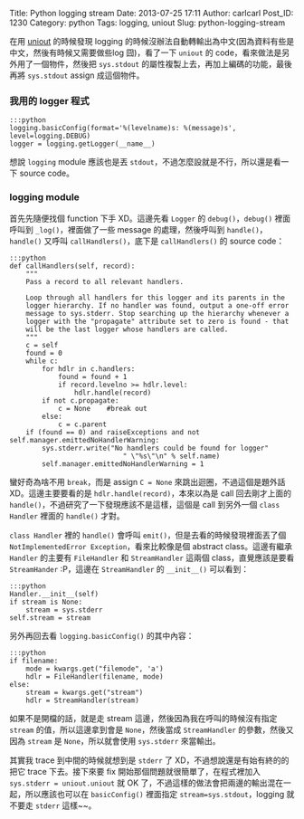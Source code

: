 Title: Python logging stream
Date: 2013-07-25 17:11
Author: carlcarl
Post_ID: 1230
Category: python
Tags: logging, uniout
Slug: python-logging-stream

在用 [uniout][] 的時候發現 logging
的時候沒辦法自動轉輸出為中文(因為資料有些是中文，然後有時候又需要做些log
囧)，看了一下 `uniout` 的 code，看來做法是另外用了一個物件，然後把
`sys.stdout` 的屬性複製上去，再加上編碼的功能，最後再將 `sys.stdout`
assign 成這個物件。


### 我用的 logger 程式

	:::python
    logging.basicConfig(format='%(levelname)s: %(message)s', level=logging.DEBUG)
    logger = logging.getLogger(__name__)

想說 `logging` module 應該也是丟
`stdout`，不過怎麼設就是不行，所以還是看一下 source code。

### logging module

首先先隨便找個 function 下手 XD。這邊先看 `Logger` 的
`debug()`，`debug()` 裡面呼叫到 `_log()`，裡面做了一些 message
的處理，然後呼叫到 `handle()`，`handle()` 又呼叫
`callHandlers()`，底下是 `callHandlers()` 的 source code：

	:::python
    def callHandlers(self, record):
        """
        Pass a record to all relevant handlers.

        Loop through all handlers for this logger and its parents in the
        logger hierarchy. If no handler was found, output a one-off error
        message to sys.stderr. Stop searching up the hierarchy whenever a
        logger with the "propagate" attribute set to zero is found - that
        will be the last logger whose handlers are called.
        """
        c = self
        found = 0
        while c:
            for hdlr in c.handlers:
                found = found + 1
                if record.levelno >= hdlr.level:
                    hdlr.handle(record)
            if not c.propagate:
                c = None    #break out
            else:
                c = c.parent
        if (found == 0) and raiseExceptions and not self.manager.emittedNoHandlerWarning:
            sys.stderr.write("No handlers could be found for logger"
                                " \"%s\"\n" % self.name)
            self.manager.emittedNoHandlerWarning = 1

蠻好奇為啥不用 `break`，而是 assign `C = None`
來跳出迴圈，不過這個是題外話 XD。這邊主要要看的是
`hdlr.handle(record)`，本來以為是 call 回去剛才上面的
`handle()`，不過研究了一下發現應該不是這樣，這個是 call 到另外一個
`class Handler` 裡面的 `handle()` 才對。

`class Handler` 裡的 `handle()` 會呼叫
`emit()`，但是去看的時候發現裡面丟了個
`NotImplementedError Exception`，看來比較像是個 abstract
class。這邊有繼承 `Handler` 的主要有 `FileHandler` 和 `StreamHandler`
這兩個 class，直覺應該是要看 `StreamHander` :P，這邊在 `StreamHandler`
的 `__init__()` 可以看到：

	:::python
    Handler.__init__(self)
    if stream is None:
        stream = sys.stderr
    self.stream = stream

另外再回去看 `logging.basicConfig()` 的其中內容：

	:::python
    if filename:
        mode = kwargs.get("filemode", 'a')
        hdlr = FileHandler(filename, mode)
    else:
        stream = kwargs.get("stream")
        hdlr = StreamHandler(stream)

如果不是開檔的話，就是走 stream 這邊，然後因為我在呼叫的時候沒有指定
`stream` 的值，所以這邊拿到會是 `None`，然後當成 `StreamHandler`
的參數，然後又因為 `stream` 是 `None`，所以就會使用 `sys.stderr`
來當輸出。

其實我 trace 到中間的時候就想到是 `stderr` 了
XD，不過想說還是有始有終的的把它 trace 下去。接下來要 fix
開始那個問題就很簡單了，在程式裡加入 `sys.stderr = uniout.uniout` 就 OK
了，不過這樣的做法會把兩邊的輸出混在一起，所以應該也可以在
`basicConfig()` 裡面指定 `stream=sys.stdout`，logging 就不要走 `stderr`
這樣~~。

  [uniout]: https://github.com/moskytw/uniout
